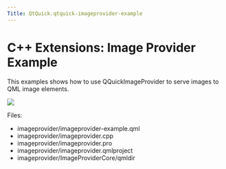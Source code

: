 ```yaml
---
Title: QtQuick.qtquick-imageprovider-example
---
```

        
C++ Extensions: Image Provider Example
======================================

<span class="subtitle"></span>
<span id="details"></span>
This examples shows how to use QQuickImageProvider to serve images to QML image elements.

![](https://developer.ubuntu.com/static/devportal_uploaded/ea6bbde5-f822-44c7-9bee-75bc241f2ba0-api/apps/qml/sdk-15.04/qtquick-imageprovider-example/images/qml-imageprovider-example.png)

Files:

-   imageprovider/imageprovider-example.qml
-   imageprovider/imageprovider.cpp
-   imageprovider/imageprovider.pro
-   imageprovider/imageprovider.qmlproject
-   imageprovider/ImageProviderCore/qmldir

